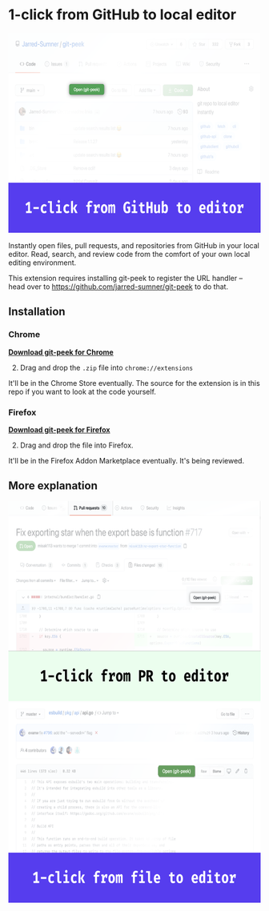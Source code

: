 # 1-click from GitHub to local editor

<a href="https://github.com/Jarred-Sumner/1-click-from-github-to-editor/releases/download/v0/git-peek-chrome-extension.zip"><img src="./screenshot-1.png" height=400 /></a>

Instantly open files, pull requests, and repositories from GitHub in your local editor. Read, search, and review code from the comfort of your own local editing environment.

This extension requires installing git-peek to register the URL handler – head over to https://github.com/jarred-sumner/git-peek to do that.

## Installation

### Chrome

**[Download git-peek for Chrome](https://github.com/Jarred-Sumner/1-click-from-github-to-editor/releases/download/1.0/chrome-extension-git-peek.zip)**

2. Drag and drop the `.zip` file into `chrome://extensions`

It'll be in the Chrome Store eventually. The source for the extension is in this repo if you want to look at the code yourself.

### Firefox

**[Download git-peek for Firefox](https://github.com/Jarred-Sumner/1-click-from-github-to-editor/releases/download/1.0/firefox-addon-git-peek.xpi)**

2. Drag and drop the file into Firefox.

It'll be in the Firefox Addon Marketplace eventually. It's being reviewed.

## More explanation

<img src="./screenshot-2.png" height=400 />
<img src="./screenshot-3.png" height=400 />
